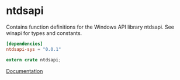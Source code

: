 # ntdsapi #
Contains function definitions for the Windows API library ntdsapi. See winapi for types and constants.

```toml
[dependencies]
ntdsapi-sys = "0.0.1"
```

```rust
extern crate ntdsapi;
```

[Documentation](https://retep998.github.io/doc/ntdsapi/)
